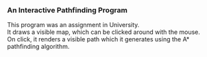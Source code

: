 ### An Interactive Pathfinding Program

This program was an assignment in University.  
It draws a visible map, which can be clicked around with the mouse.   
On click, it renders a visible path which it generates using the A* pathfinding algorithm.  
